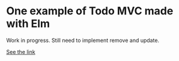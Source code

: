# One example of Todo MVC made with Elm

Work in progress. Still need to implement remove and update.

[See the link](https://natal89.github.io/TodoElm/)

